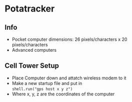 # Potatracker

## Info

- Pocket computer dimensions: 26 pixels/characters x 20 pixels/characters 
- Advanced computers

## Cell Tower Setup

- Place Computer down and attatch wireless modem to it
- Make a new startup file and put in  
 ```shell.run("gps host x y z")```
- Where x, y, z are the coordinates of the computer
